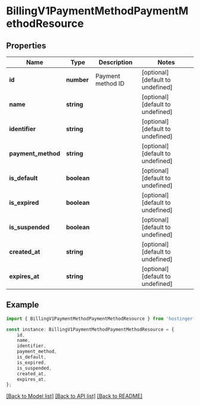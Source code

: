 # BillingV1PaymentMethodPaymentMethodResource


## Properties

Name | Type | Description | Notes
------------ | ------------- | ------------- | -------------
**id** | **number** | Payment method ID | [optional] [default to undefined]
**name** | **string** |  | [optional] [default to undefined]
**identifier** | **string** |  | [optional] [default to undefined]
**payment_method** | **string** |  | [optional] [default to undefined]
**is_default** | **boolean** |  | [optional] [default to undefined]
**is_expired** | **boolean** |  | [optional] [default to undefined]
**is_suspended** | **boolean** |  | [optional] [default to undefined]
**created_at** | **string** |  | [optional] [default to undefined]
**expires_at** | **string** |  | [optional] [default to undefined]

## Example

```typescript
import { BillingV1PaymentMethodPaymentMethodResource } from 'hostinger-api-sdk';

const instance: BillingV1PaymentMethodPaymentMethodResource = {
    id,
    name,
    identifier,
    payment_method,
    is_default,
    is_expired,
    is_suspended,
    created_at,
    expires_at,
};
```

[[Back to Model list]](../README.md#documentation-for-models) [[Back to API list]](../README.md#documentation-for-api-endpoints) [[Back to README]](../README.md)
